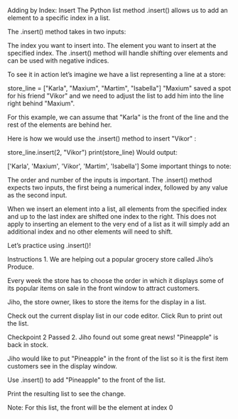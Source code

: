 Adding by Index: Insert
The Python list method .insert() allows us to add an element to a specific index in a list.

The .insert() method takes in two inputs:

The index you want to insert into.
The element you want to insert at the specified index.
The .insert() method will handle shifting over elements and can be used with negative indices.

To see it in action let’s imagine we have a list representing a line at a store:

store_line = ["Karla", "Maxium", "Martim", "Isabella"]
"Maxium" saved a spot for his friend "Vikor" and we need to adjust the list to add him into the line right behind "Maxium".

For this example, we can assume that "Karla" is the front of the line and the rest of the elements are behind her.

Here is how we would use the .insert() method to insert "Vikor" :

store_line.insert(2, "Vikor")
print(store_line)
Would output:

 ['Karla', 'Maxium', 'Vikor', 'Martim', 'Isabella']
Some important things to note:

The order and number of the inputs is important. The .insert() method expects two inputs, the first being a numerical index, followed by any value as the second input.

When we insert an element into a list, all elements from the specified index and up to the last index are shifted one index to the right. This does not apply to inserting an element to the very end of a list as it will simply add an additional index and no other elements will need to shift.

Let’s practice using .insert()!

Instructions
1.
We are helping out a popular grocery store called Jiho’s Produce.

Every week the store has to choose the order in which it displays some of its popular items on sale in the front window to attract customers.

Jiho, the store owner, likes to store the items for the display in a list.

Check out the current display list in our code editor. Click Run to print out the list.

Checkpoint 2 Passed
2.
Jiho found out some great news! "Pineapple" is back in stock.

Jiho would like to put "Pineapple" in the front of the list so it is the first item customers see in the display window.

Use .insert() to add "Pineapple" to the front of the list.

Print the resulting list to see the change.

Note: For this list, the front will be the element at index 0
